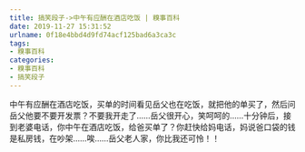 ```yaml
---
title: 搞笑段子->中午有应酬在酒店吃饭 | 糗事百科
date: 2019-11-27 15:31:52
urlname: 0f18e4bbd4d9fd74acf125bad6a3ca3c
tags: 
- 糗事百科
categories:
- 糗事百科
- 搞笑段子
---
```

中午有应酬在酒店吃饭，买单的时间看见岳父也在吃饭，就把他的单买了，然后问岳父他要不要开发票？不要我开走了……岳父很开心，笑呵呵的……十分钟后，接到老婆电话，你中午在酒店吃饭，给爸买单了？你赶快给妈电话，妈说爸口袋的钱是私房钱，在吵架……唉……岳父老人家，你比我还可怜！！


